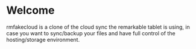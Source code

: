 # Welcome

rmfakecloud is a clone of the cloud sync the remarkable tablet is using, in case you want to sync/backup your files and have full control of the hosting/storage environment.
